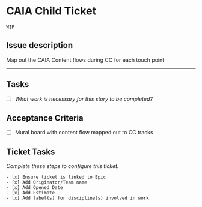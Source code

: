 # CAIA Child Ticket

`WIP`

## Issue description
Map out the CAIA Content flows during CC for each touch point

---
## Tasks
- [ ] _What work is necessary for this story to be completed?_

## Acceptance Criteria
- [ ] Mural board with content flow mapped out to CC tracks


## Ticket Tasks
_Complete these steps to configure this ticket._

```[tasklist]
- [x] Ensure ticket is linked to Epic
- [x] Add Originator/Team name
- [x] Add Opened Date
- [x] Add Estimate
- [x] Add label(s) for discipline(s) involved in work
```
